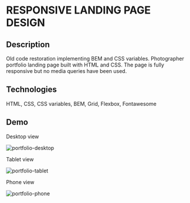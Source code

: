 # RESPONSIVE LANDING PAGE DESIGN 

## Description
Old code restoration implementing BEM and CSS variables. Photographer portfolio landing page built with HTML and CSS. The page is fully responsive but no media queries have been used.

## Technologies
HTML, CSS, CSS variables, BEM, Grid, Flexbox, Fontawesome

## Demo

Desktop view

![portfolio-desktop](https://user-images.githubusercontent.com/72414745/101842572-a3fec900-3b48-11eb-80df-7ee28d6814b4.gif)

Tablet view

![portfolio-tablet](https://user-images.githubusercontent.com/72414745/101843099-c47b5300-3b49-11eb-83f2-db11c790bbc6.gif)

Phone view

![portfolio-phone](https://user-images.githubusercontent.com/72414745/101843295-32277f00-3b4a-11eb-9be5-18878369406d.gif)
